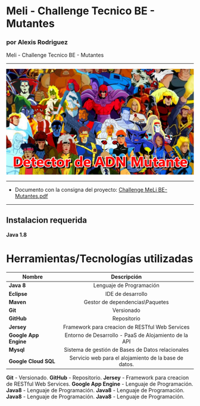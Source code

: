 


# Meli - Challenge Tecnico BE - Mutantes
### por Alexis Rodriguez
Meli - Challenge Tecnico BE - Mutantes

*********
![alt text](https://github.com/alfatymajo/meli-mutants-adr/blob/master/xmen-portada.png "Portada Xmen")
*********

* Documento con la consigna del proyecto: [Challenge MeLi BE- Mutantes.pdf](https://github.com/alfatymajo/meli-mutants-adr/blob/master/Challenge%20MeLi%20BE-%20Mutantes.pdf)

*********

## Instalacion requerida
**Java 1.8**

# Herramientas/Tecnologías utilizadas

| Nombre        | Descripción   |
| ------------- |:-------------:|
| **Java 8**      | Lenguaje de Programación |
| **Eclipse**      | IDE de desarrollo      |
| **Maven** |  Gestor de dependencias\Paquetes      |
| **Git**      | Versionado      |
| **GitHub**      | Repositorio      |
| **Jersey**      | Framework para creacion de RESTful Web Services      |
| **Google App Engine**      | Entorno de Desarrollo - PaaS de Alojamiento de la API      |
| **Mysql**      | Sistema de gestión de Bases de Datos relacionales      |
| **Google Cloud SQL**      | Servicio web para el alojamiento de la base de datos.     |





**Git** - Versionado.
**GitHub** - Repositorio.
**Jersey** - Framework para creacion de RESTful Web Services.
**Google App Engine** - Lenguaje de Programación.
**Java8** - Lenguaje de Programación.
**Java8** - Lenguaje de Programación.
**Java8** - Lenguaje de Programación.
**Java8** - Lenguaje de Programación.


